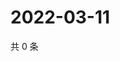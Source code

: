 # 2022-03-11

共 0 条

<!-- BEGIN WEIBO -->
<!-- 最后更新时间 Fri Mar 11 2022 07:15:14 GMT+0800 (China Standard Time) -->

<!-- END WEIBO -->
